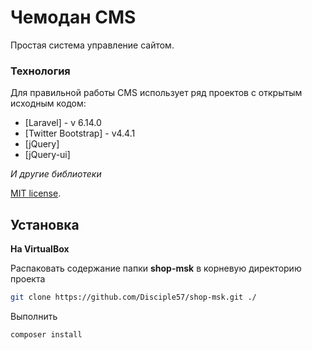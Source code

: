 # Чемодан CMS

Простая система управление сайтом.

### Технология

Для правильной работы CMS использует ряд проектов с открытым исходным кодом:

* [Laravel] - v 6.14.0
* [Twitter Bootstrap] - v4.4.1
* [jQuery]
* [jQuery-ui]

*И другие библиотеки*

[MIT license](https://opensource.org/licenses/MIT).


## Установка

**На VirtualBox**

Распаковать содержание папки **shop-msk** в корневую директорию проекта

```sh
git clone https://github.com/Disciple57/shop-msk.git ./
```

Выполнить
```sh
composer install
```